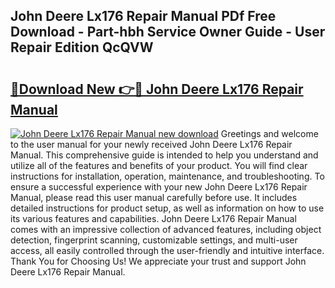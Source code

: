 ## John Deere Lx176 Repair Manual PDf Free Download - Part-hbh Service Owner Guide - User Repair Edition QcQVW

# <h2><a href="http://bc93271.oget.top/?id=John+Deere+Lx176+Repair+Manual">🔗Download New 👉🔴 John Deere Lx176 Repair Manual</a></h2>

[![John Deere Lx176 Repair Manual new download](https://i.imgur.com/5g1atiW.png)](http://bc93271.oget.top/?id=John+Deere+Lx176+Repair+Manual)
Greetings and welcome to the user manual for your newly received John Deere Lx176 Repair Manual. This comprehensive guide is intended to help you understand and utilize all of the features and benefits of your product. You will find clear instructions for installation, operation, maintenance, and troubleshooting. To ensure a successful experience with your new John Deere Lx176 Repair Manual, please read this user manual carefully before use. It includes detailed instructions for product setup, as well as information on how to use its various features and capabilities. John Deere Lx176 Repair Manual comes with an impressive collection of advanced features, including object detection, fingerprint scanning, customizable settings, and multi-user access, all easily controlled through the user-friendly and intuitive interface. Thank You for Choosing Us! We appreciate your trust and support John Deere Lx176 Repair Manual.
